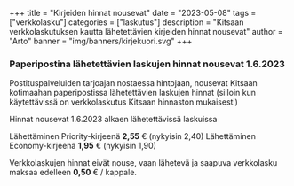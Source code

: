 +++
title = "Kirjeiden hinnat nousevat"
date = "2023-05-08"
tags = ["verkkolasku"]
categories = ["laskutus"]
description = "Kitsaan verkkolaskutuksen kautta lähetettävien kirjeiden hinnat nousevat"
author = "Arto"
banner = "img/banners/kirjekuori.svg"
+++

### Paperipostina lähetettävien laskujen hinnat nousevat 1.6.2023

Postituspalveluiden tarjoajan nostaessa hintojaan, nousevat Kitsaan kotimaahan paperipostissa lähetettävien laskujen hinnat (silloin kun käytettävissä on verkkolaskutus Kitsaan hinnaston mukaisesti)

Hinnat nousevat 1.6.2023 alkaen lähetettävissä laskuissa

Lähettäminen Priority-kirjeenä **2,55** € (nykyisin 2,40)
Lähettäminen Economy-kirjeenä **1,95** € (nykyisin 1,90)

Verkkolaskujen hinnat eivät nouse, vaan lähetevä ja saapuva verkkolasku maksaa edelleen **0,50** € / kappale.
